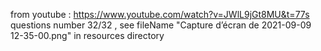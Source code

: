 from youtube : https://www.youtube.com/watch?v=JWlL9jGt8MU&t=77s
questions number 32/32 , see fileName "Capture d’écran de 2021-09-09 12-35-00.png" in resources directory